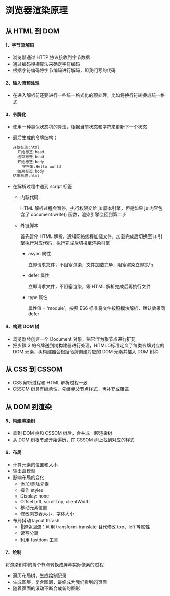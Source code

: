 # 浏览器渲染原理

## 从 HTML 到 DOM

#### 1、字节流解码

- 浏览器通过 HTTP 协议接收到字节数据
- 通过编码嗅探算法来确定字符编码
- 根据字符编码将字节编码进行解码，即我们写的代码

#### 2、输入流预处理

- 在进入解析前还要进行一些统一格式化的预处理，比如将换行符转换成统一格式

#### 3、令牌化

- 使用一种类似状态机的算法，根据当前状态和字符来更新下一个状态

- 最后生成的令牌结构：

  ```javascript
  开始标签:html
    开始标签:head
    结束标签:head
    开始标签:body
      字符串:Hello world
    结束标签:body
  结束标签:html
  ```

- 在解析过程中遇到 script 标签

  - 内联代码

    HTML 解析过程会暂停，执行权限交给 js 脚本引擎，但是如果 js 内容包含了 document.write() 函数，渲染引擎会回到第二步

  - 外链脚本

    首先暂停 HTML 解析，通知网络线程加载文件，加载完成后切换至 js 引擎执行对应代码，执行完成后切换至渲染引擎

    - async 属性

      立即请求文件，不阻塞渲染，文件加载完毕，阻塞渲染立即执行

    - defer 属性

      立即请求文件，不阻塞渲染，等 HTML 解析完成后再执行文件

    - type 属性

      属性值 = ‘module’，按照 ES6 标准将文件按照模块解析，默认效果同 defer

    

#### 4、构建 DOM 树

- 浏览器会创建一个 Document 对象，把它作为根节点进行扩充
- 把步骤 3 的令牌送到树构建器进行处理，HTML 5标准定义了每类令牌对应的 DOM 元素，树构建器会根据令牌创建对应的 DOM 元素并插入 DOM 树种

## 从 CSS 到 CSSOM

- CSS 解析过程和 HTML 解析过程一致
- CSSOM 树具有继承性，先继承父节点样式，再补充或覆盖

## 从 DOM 到渲染

#### 5、构建渲染树

- 拿到 DOM 树和 CSSOM 树后，合并成一颗渲染树
- 从 DOM 树根节点开始遍历，在 CSSOM 树上找到对应的样式

#### 6、布局

- 计算元素的位置和大小
- 输出盒模型
- 影响布局的变化
  - 添加/删除元素
  - 操作 styles
  - Display: none
  - OffsetLeft, scrollTop, clientWidth
  - 移动元素位置
  - 修改浏览器大小，字体大小
- 布局抖动 layout thrash
  - 避免回流：利用 transform-translate 替代修改 top、left 等属性
  - 读写分离
  - 利用 fastdom 工具

#### 7、绘制

将渲染树中的每个节点转换成屏幕实际像素的过程

- 遍历布局树，生成绘制记录
- 生成图层，复合图层，最终成为我们看到的页面
- 随着页面的滚动不断合成新的图形

